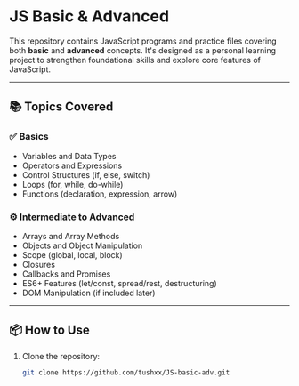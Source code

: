 # JS Basic & Advanced

This repository contains JavaScript programs and practice files covering both **basic** and **advanced** concepts. It's designed as a personal learning project to strengthen foundational skills and explore core features of JavaScript.

---

## 📚 Topics Covered

### ✅ Basics
- Variables and Data Types
- Operators and Expressions
- Control Structures (if, else, switch)
- Loops (for, while, do-while)
- Functions (declaration, expression, arrow)

### ⚙️ Intermediate to Advanced
- Arrays and Array Methods
- Objects and Object Manipulation
- Scope (global, local, block)
- Closures
- Callbacks and Promises
- ES6+ Features (let/const, spread/rest, destructuring)
- DOM Manipulation (if included later)

---

## 📦 How to Use

1. Clone the repository:

   ```bash
   git clone https://github.com/tushxx/JS-basic-adv.git
